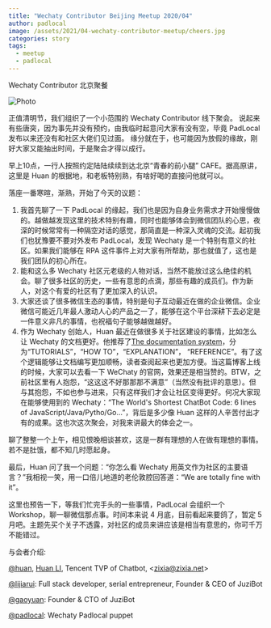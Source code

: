 ```yaml
---
title: "Wechaty Contributor Beijing Meetup 2020/04"
author: padlocal
image: /assets/2021/04-wechaty-contributor-meetup/cheers.jpg
categories: story
tags:
  - meetup
  - padlocal
---
```


Wechaty Contributor 北京聚餐

![Photo][wechaty-beijing-meetup-photo]

<!--more-->

正值清明节，我们组织了一个小范围的 Wechaty Contributor 线下聚会。
说起来有些唐突，因为事先并没有预约，由我临时起意问大家有没有空，毕竟 PadLocal 发布以来还没有和社区大佬们见过面。
缘分就在于，也可能因为放假的缘故，刚好大家又能抽出时间，于是聚会才得以成行。

早上10点，一行人按照约定陆陆续续到达北京“青春的前小腿” CAFE。据高原讲，这里是 Huan 的根据地，和老板特别熟，有啥好喝的直接问他就可以。

落座一番寒暄，渐熟，开始了今天的议题：

1. 我首先聊了一下 PadLocal 的缘起，我们也是因为自身业务需求才开始慢慢做的。越做越发现这里的技术特别有趣，同时也能够体会到微信团队的心思，夜深的时候常常有一种隔空对话的感觉，那简直是一种深入灵魂的交流。起初我们也犹豫要不要对外发布 PadLocal，发现 Wechaty 是一个特别有意义的社区。如果我们能够在 RPA 这件事件上对大家有所帮助，那也就值了，这也是我们团队的初心所在。
2. 能和这么多 Wechaty 社区元老级的人物对话，当然不能放过这么绝佳的机会。聊了很多社区的历史，一些有意思的点滴，那些有趣的成员们。作为新人，对这个有爱的社区有了更加深入的认识。
3. 大家还谈了很多微信生态的事情，特别是句子互动最近在做的企业微信。企业微信可能近几年最人激动人心的产品之一了，能够在这个平台深耕下去必定是一件意义非凡的事情，也祝福句子能够越做越好。
4. 作为 Wechaty 创始人，Huan 最近在做很多关于社区建设的事情，比如怎么让 Wechaty 的文档更好。他推荐了[The documentation system](https://documentation.divio.com/)，分为“TUTORIALS”，“HOW TO”，“EXPLANATION”， “REFERENCE”。有了这个逻辑能够让文档编写更加顺畅，读者查阅起来也更加方便。当这篇博客上线的时候，大家可以去看一下 WeChaty 的官网，效果还是相当赞的。BTW，之前社区里有人抱怨，“这这这不好那那那不满意”（当然没有批评的意思）。但与其抱怨，不如也参与进来，只有这样我们才会让社区变得更好。何况大家现在能够使用到的 Wechaty：“The World's Shortest ChatBot Code: 6 lines of JavaScript/Java/Pytho/Go...”，背后是多少像 Huan 这样的人辛苦付出才有的成果。这也次这次聚会，对我来讲最大的体会之一。

聊了整整一个上午，相见恨晚相谈甚欢，这是一群有理想的人在做有理想的事情。若不是肚饿，都不知几时愿起身。

最后，Huan 问了我一个问题：“你怎么看 Wechaty 用英文作为社区的主要语言？”我相视一笑，用一口倍儿地道的老伦敦腔回答道：“We are totally fine with it”。

这里也预告一下，等我们忙完手头的一些事情，PadLocal 会组织一个 Workshop，聊一聊微信那点事。时间本来说 4 月底，目前看起来要鸽了，暂定 5 月吧。主题先买个关子不透露，对社区的成员来讲应该是相当有意思的，你可千万不能错过。

与会者介绍:

[@huan](https://github.com/huan), [Huan LI](https://wechaty.js.org/contributors/huan), Tencent TVP of Chatbot, \<zixia@zixia.net\>

[@lijiarui](https://github.com/lijiarui): Full stack developer, serial entrepreneur, Founder & CEO of JuziBot

[@gaoyuan](https://github.com/windmemory): Founder & CTO of JuziBot

[@padlocal](https://github.com/padlocal): Wechaty Padlocal puppet

[wechaty-beijing-meetup-photo]: /assets/2021/04-wechaty-contributor-meetup/cheers.jpg
